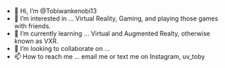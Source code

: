 - 👋 Hi, I’m @Tobiwankenobi13
- 👀 I’m interested in ... Virtual Reality, Gaming, and playing those games with friends.
- 🌱 I’m currently learning ... Virtual and Augmented Realty, otherwise known as VXR.
- 💞️ I’m looking to collaborate on ...
- 📫 How to reach me ... email me or text me on Instagram, uv_toby

<!---
Tobiwankenobi13/Tobiwankenobi13 is a ✨ special ✨ repository because its `README.md` (this file) appears on your GitHub profile.
You can click the Preview link to take a look at your changes.
--->
